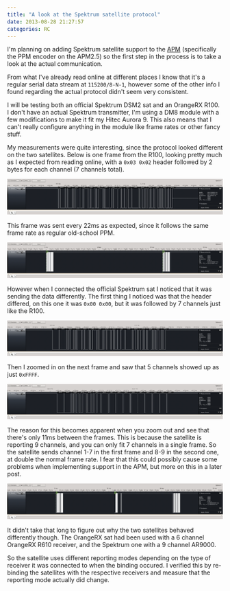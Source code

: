 ```yaml
---
title: "A look at the Spektrum satellite protocol"
date: 2013-08-28 21:27:57
categories: RC
---
```

I'm planning on adding Spektrum satellite support to the [APM](http://ardupilot.com/) (specifically the PPM encoder on the APM2.5) so the first step in the process is to take a look at the actual communication.

From what I've already read online at different places I know that it's a regular serial data stream at `115200/8-N-1`, however some of the other info I found regarding the actual protocol didn't seem very consistent.

I will be testing both an official Spektrum DSM2 sat and an OrangeRX R100. I don't have an actual Spektrum transmitter, I'm using a DM8 module with a few modifications to make it fit my Hitec Aurora 9. This also means that I can't really configure anything in the module like frame rates or other fancy stuff.

My measurements were quite interesting, since the protocol looked different on the two satellites. Below is one frame from the R100, looking pretty much as I expected from reading online, with a `0x03 0x02` header followed by 2 bytes for each channel (7 channels total).

![R100_1](R100_1.png)

This frame was sent every 22ms as expected, since it follows the same frame rate as regular old-school PPM.

![R100_2](R100_2.png)

However when I connected the official Spektrum sat I noticed that it was sending the data differently. The first thing I noticed was that the header differed, on this one it was `0x00 0x00`, but it was followed by 7 channels just like the R100.

![DSM2_1](DSM2_1.png)

Then I zoomed in on the next frame and saw that 5 channels showed up as just `0xFFFF`.

![DSM2_2](DSM2_2.png)

The reason for this becomes apparent when you zoom out and see that there's only 11ms between the frames. This is because the satellite is reporting 9 channels, and you can only fit 7 channels in a single frame. So the satellite sends channel 1-7 in the first frame and 8-9 in the second one, at double the normal frame rate. I fear that this could possibly cause some problems when implementing support in the APM, but more on this in a later post.

![DSM2_3](DSM2_3.png)

It didn't take that long to figure out why the two satellites behaved differently though. The OrangeRX sat had been used with a 6 channel OrangeRX R610 receiver, and the Spektrum one with a 9 channel AR9000.

So the satellite uses different reporting modes depending on the type of receiver it was connected to when the binding occured. I verified this by re-binding the satellites with the respective receivers and measure that the reporting mode actually did change.

